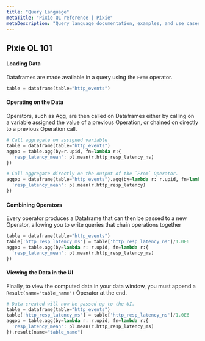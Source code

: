 ```yaml
---
title: "Query Language"
metaTitle: "Pixie QL reference | Pixie"
metaDescription: "Query language documentation, examples, and use cases."
---
```


## Pixie QL 101 

#### Loading Data
Dataframes are made available in a query using the `From` operator. 

```python
table = dataframe(table="http_events")
```

#### Operating on the Data

Operators, such as Agg, are then called on Dataframes either by calling on a variable assigned the value of a previous Operation, 
or chained on directly to a previous Operation call.

```python
# Call aggregate on assigned variable
table = dataframe(table="http_events")
aggop = table.agg(by=r.upid, fn=lambda r:{
  'resp_latency_mean': pl.mean(r.http_resp_latency_ns)
}) 
```

```python
# Call aggregate directly on the output of the `From` Operator.
aggop = dataframe(table="http_events").agg(by=lambda r: r.upid, fn=lambda r:{
  'resp_latency_mean': pl.mean(r.http_resp_latency)
}) 
```

#### Combining Operators

Every operator produces a Dataframe that can then be passed to a new Operator, allowing you to write queries that chain
operations together

```python 
table = dataframe(table="http_events")
table['http_resp_latency_ms'] = table['http_resp_latency_ns']/1.0E6
aggop = table.agg(by=lambda r: r.upid, fn=lambda r:{
  'resp_latency_mean': pl.mean(r.http_resp_latency_ms)
}) 
```
 #### Viewing the Data in the UI
Finally, to view the computed data in your data window, you must append a `Result(name="table_name")` Operator at the end.

```python
# Data created will now be passed up to the UI.
table = dataframe(table="http_events")
table['http_resp_latency_ms'] = table['http_resp_latency_ns']/1.0E6
aggop = table.agg(by=lambda r: r.upid, fn=lambda r:{
  'resp_latency_mean': pl.mean(r.http_resp_latency_ms)
}).result(name="table_name")
```
